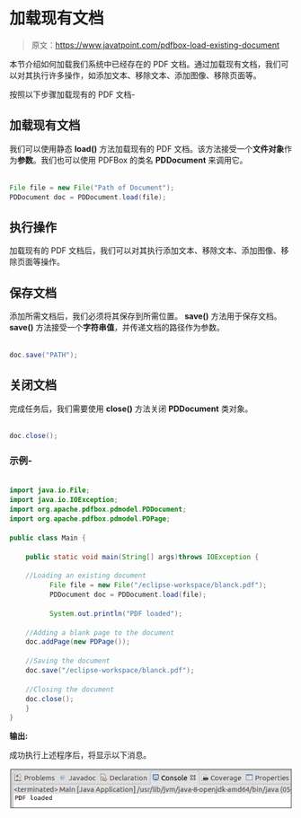 # 加载现有文档

> 原文：<https://www.javatpoint.com/pdfbox-load-existing-document>

本节介绍如何加载我们系统中已经存在的 PDF 文档。通过加载现有文档，我们可以对其执行许多操作，如添加文本、移除文本、添加图像、移除页面等。

按照以下步骤加载现有的 PDF 文档-

## 加载现有文档

我们可以使用静态 **load()** 方法加载现有的 PDF 文档。该方法接受一个**文件对象**作为**参数**。我们也可以使用 PDFBox 的类名 **PDDocument** 来调用它。

```java

File file = new File("Path of Document"); 
PDDocument doc = PDDocument.load(file); 

```

## 执行操作

加载现有的 PDF 文档后，我们可以对其执行添加文本、移除文本、添加图像、移除页面等操作。

## 保存文档

添加所需文档后，我们必须将其保存到所需位置。 **save()** 方法用于保存文档。 **save()** 方法接受一个**字符串值**，并传递文档的路径作为参数。

```java

doc.save("PATH");

```

## 关闭文档

完成任务后，我们需要使用 **close()** 方法关闭 **PDDocument** 类对象。

```java

doc.close();

```

### 示例-

```java

import java.io.File;
import java.io.IOException; 
import org.apache.pdfbox.pdmodel.PDDocument;
import org.apache.pdfbox.pdmodel.PDPage;

public class Main {

	public static void main(String[] args)throws IOException {

	//Loading an existing document 
	      File file = new File("/eclipse-workspace/blanck.pdf"); 
	      PDDocument doc = PDDocument.load(file); 

	      System.out.println("PDF loaded"); 

	//Adding a blank page to the document 
	doc.addPage(new PDPage());  

	//Saving the document 
	doc.save("/eclipse-workspace/blanck.pdf");

	//Closing the document  
	doc.close(); 
	}
}

```

**输出:**

成功执行上述程序后，将显示以下消息。

![PDFBox Load Existing Document](img/9650f3129b237e739624cb03781fa767.png)